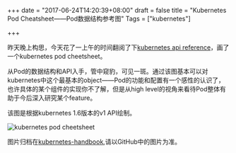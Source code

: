 +++
date = "2017-06-24T14:20:39+08:00"
draft = false
title = "Kubernetes Pod Cheatsheet——Pod数据结构参考图"
Tags = ["kubernetes"]

+++

昨天晚上构思，今天花了一上午的时间翻阅了下[kubernetes api reference](https://kubernetes.io/docs/api-reference/v1.6)，画了一个kubernetes pod cheetsheet。

从Pod的数据结构和API入手，管中窥豹，可见一斑。通过该图基本可以对kubernetes中这个最基本的object——Pod的功能和配置有一个感性的认识了，也许具体的某个组件的实现你不了解，但是从high level的视角来看待Pod整体有助于今后深入研究某个feature。

该图是根据kubernetes 1.6版本的v1 API绘制。

![kubernetes pod cheetsheet](http://olz1di9xf.bkt.clouddn.com/kubernetes-pod-cheetsheet-20170624.png)

图片归档在[kubernetes-handbook]([https://github.com/rootsongjc/kubernetes-handbook/blob/master/images/kubernetes-pod-cheetsheet.png](https://github.com/rootsongjc/kubernetes-handbook/blob/master/images/kubernetes-pod-cheetsheet.png)),请以GitHub中的图片为准。